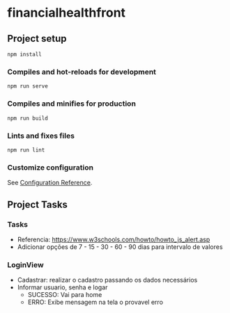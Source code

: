 # financialhealthfront

## Project setup
```
npm install
```

### Compiles and hot-reloads for development
```
npm run serve
```

### Compiles and minifies for production
```
npm run build
```

### Lints and fixes files
```
npm run lint
```

### Customize configuration
See [Configuration Reference](https://cli.vuejs.org/config/).

## Project Tasks

### Tasks
  * Referencia: https://www.w3schools.com/howto/howto_js_alert.asp
* Adicionar opções de 7 - 15 - 30 - 60 - 90 dias para intervalo de valores


### LoginView
- Cadastrar: realizar o cadastro passando os dados necessários
- Informar usuario, senha e logar
  - SUCESSO: Vai para home
  - ERRO: Exibe mensagem na tela o provavel erro


